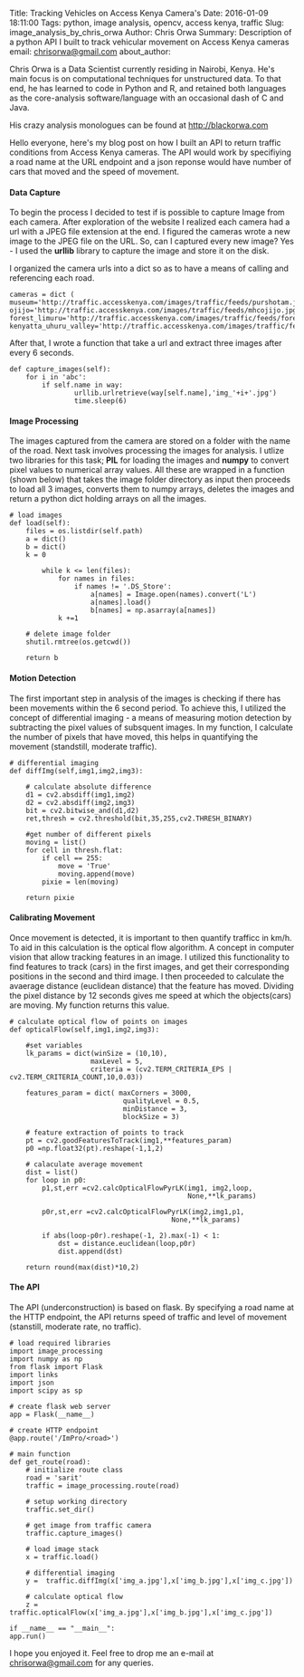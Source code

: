 Title: Tracking Vehicles on Access Kenya Camera's
Date: 2016-01-09 18:11:00
Tags: python, image analysis, opencv, access kenya, traffic
Slug: image_analysis_by_chris_orwa
Author: Chris Orwa
Summary: Description of a python API I built to track vehicular movement on Access Kenya cameras
email: chrisorwa@gmail.com
about_author: <p> Chris Orwa is a Data Scientist currently residing in Nairobi, Kenya. He's main focus is on computational techniques for unstructured data. To that end, he has learned to code in Python and R, and retained both languages as the core-analysis software/language with an occasional dash of C and Java. </p><p>His crazy analysis monologues can be found at <a href="http://blackorwa.com" target="_blank">http://blackorwa.com </a></p>

Hello everyone, here's my blog post on how I built an API to return traffic conditions from Access Kenya cameras. The API would work by specifiying a road name at the URL endpoint and a json reponse would have number of cars that moved and the speed of movement. 

#### Data Capture
To begin the process I decided to test if is possible to capture Image from each camera. After exploration of the website I realized each camera had a url with a JPEG file extension at the end. I figured the cameras wrote a new image to the JPEG file on the URL. So, can I captured every new image? Yes - I used the **urllib** library to capture the image and store it on the disk.

I organized the camera urls into a dict so as to have a means of calling and referencing each road.

    cameras = dict (
    museum='http://traffic.accesskenya.com/images/traffic/feeds/purshotam.jpg',
    ojijo='http://traffic.accesskenya.com/images/traffic/feeds/mhcojijo.jpg',
    forest_limuru='http://traffic.accesskenya.com/images/traffic/feeds/forestlimuru.jpg?',
    kenyatta_uhuru_valley='http://traffic.accesskenya.com/images/traffic/feeds/barclaysplaza.jpg',)
    
After that, I wrote a function that take a url and extract three images after every 6 seconds.

    def capture_images(self):
        for i in 'abc':
            if self.name in way:
                    urllib.urlretrieve(way[self.name],'img_'+i+'.jpg')
                    time.sleep(6)

#### Image Processing
The images captured from the camera are stored on a folder with the name of the road. Next task involves processing the images for analysis. I utlize two libraries for this task; **PIL** for loading the images and **numpy** to convert pixel values to numerical array values. All these are wrapped in a function (shown below) that takes the image folder directory as input then proceeds to load all 3 images, converts them to numpy arrays, deletes the images and return a python dict holding arrays on all the images.

    # load images
    def load(self):
        files = os.listdir(self.path)
        a = dict()
        b = dict()
        k = 0

            while k <= len(files):
                for names in files:
                    if names != '.DS_Store':
                        a[names] = Image.open(names).convert('L')
                        a[names].load()
                        b[names] = np.asarray(a[names])     
                k +=1

        # delete image folder
        shutil.rmtree(os.getcwd())
            
        return b

#### Motion Detection
The first important step in analysis of the images is checking if there has been movements within the 6 second period. To achieve this, I utilized the concept of differential imaging - a means of measuring motion detection by subtracting the pixel values of subsquent images. In my function, I calculate the number of pixels that have moved, this helps in quantifying the movement (standstill, moderate traffic).

    # differential imaging
    def diffImg(self,img1,img2,img3):

        # calculate absolute difference
        d1 = cv2.absdiff(img1,img2)
        d2 = cv2.absdiff(img2,img3)
        bit = cv2.bitwise_and(d1,d2)
        ret,thresh = cv2.threshold(bit,35,255,cv2.THRESH_BINARY)

        #get number of different pixels
        moving = list()
        for cell in thresh.flat:
            if cell == 255:
                move = 'True'
                moving.append(move)
            pixie = len(moving)

        return pixie

#### Calibrating Movement
Once movement is detected, it is important to then quantify trafficc in km/h. To aid in this calculation is the optical flow algorithm. A concept in computer vision that allow tracking features in an image. I utilized this functionality to find features to track (cars) in the first images, and get their corresponding positions in the second and third image. I then proceeded to calculate the avaerage distance (euclidean distance) that the feature has moved. Dividing the pixel distance by 12 seconds gives me speed at which the objects(cars) are moving. My function returns this value.

    # calculate optical flow of points on images
    def opticalFlow(self,img1,img2,img3):

        #set variables
        lk_params = dict(winSize = (10,10),
                        maxLevel = 5,
                        criteria = (cv2.TERM_CRITERIA_EPS | cv2.TERM_CRITERIA_COUNT,10,0.03))

        features_param = dict( maxCorners = 3000,
                                qualityLevel = 0.5,
                                minDistance = 3,
                                blockSize = 3)

        # feature extraction of points to track 
        pt = cv2.goodFeaturesToTrack(img1,**features_param)
        p0 =np.float32(pt).reshape(-1,1,2)

        # calaculate average movement
        dist = list()
        for loop in p0: 
            p1,st,err =cv2.calcOpticalFlowPyrLK(img1, img2,loop,
                                                None,**lk_params)
      
            p0r,st,err =cv2.calcOpticalFlowPyrLK(img2,img1,p1,
                                            None,**lk_params)

            if abs(loop-p0r).reshape(-1, 2).max(-1) < 1:
                dst = distance.euclidean(loop,p0r)
                dist.append(dst)
        
        return round(max(dist)*10,2)

#### The API
The API (underconstruction) is based on flask. By specifying a road name at the HTTP endpoint, the API returns speed of traffic and level of movement (stanstill, moderate rate, no traffic). 

    # load required libraries
    import image_processing
    import numpy as np
    from flask import Flask
    import links
    import json
    import scipy as sp

    # create flask web server 
    app = Flask(__name__)

    # create HTTP endpoint
    @app.route('/ImPro/<road>')

    # main function
    def get_route(road):
        # initialize route class
        road = 'sarit'
        traffic = image_processing.route(road)

        # setup working directory
        traffic.set_dir()

        # get image from traffic camera
        traffic.capture_images()

        # load image stack
        x = traffic.load()

        # differential imaging
        y =  traffic.diffImg(x['img_a.jpg'],x['img_b.jpg'],x['img_c.jpg'])

        # calculate optical flow
        z = traffic.opticalFlow(x['img_a.jpg'],x['img_b.jpg'],x['img_c.jpg'])

    if __name__ == "__main__":
    app.run()

I hope you enjoyed it. Feel free to drop me an e-mail at chrisorwa@gmail.com for any queries.
